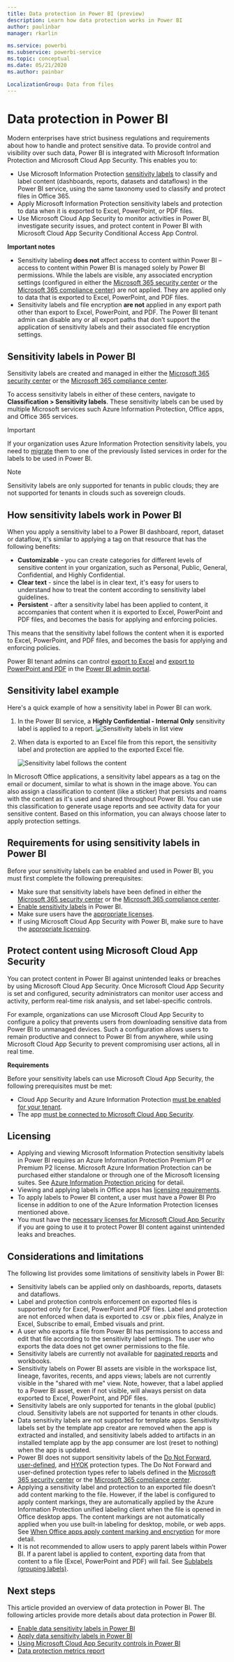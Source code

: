 ```yaml
---
title: Data protection in Power BI (preview)
description: Learn how data protection works in Power BI
author: paulinbar
manager: rkarlin

ms.service: powerbi
ms.subservice: powerbi-service
ms.topic: conceptual
ms.date: 05/21/2020
ms.author: painbar

LocalizationGroup: Data from files
---
```

# Data protection in Power BI

Modern enterprises have strict business regulations and requirements about how to handle and protect sensitive data. To provide control and visibility over such data, Power BI is integrated with Microsoft Information Protection and Microsoft Cloud App Security. This enables you to:
* Use Microsoft Information Protection [sensitivity labels](https://docs.microsoft.com/microsoft-365/compliance/sensitivity-labels?view=o365-worldwide) to classify and label content (dashboards, reports, datasets and dataflows) in the Power BI service, using the same taxonomy used to classify and protect files in Office 365.
* Apply Microsoft Information Protection sensitivity labels and protection to data when it is exported to Excel, PowerPoint, or PDF files.
* Use Microsoft Cloud App Security to monitor activities in Power BI, investigate security issues, and protect content in Power BI with Microsoft Cloud App Security Conditional Access App Control.

**Important notes**
* Sensitivity labeling **does not** affect access to content within Power BI – access to content within Power BI is managed solely by Power BI permissions. While the labels are visible, any associated encryption settings (configured in either the [Microsoft 365 security center](https://security.microsoft.com/) or the [Microsoft 365 compliance center](https://compliance.microsoft.com/)) are not applied. They are applied only to data that is exported to Excel, PowerPoint, and PDF files.
* Sensitivity labels and file encryption **are not** applied in any export path other than export to Excel, PowerPoint, and PDF. The Power BI tenant admin can disable any or all export paths that don’t support the application of sensitivity labels and their associated file encryption settings.

## Sensitivity labels in Power BI

Sensitivity labels are created and managed in either the [Microsoft 365 security center](https://security.microsoft.com/) or the [Microsoft 365 compliance center](https://compliance.microsoft.com/).

To access sensitivity labels in either of these centers, navigate to **Classification > Sensitivity labels**. These sensitivity labels can be used by multiple Microsoft services such Azure Information Protection, Office apps, and Office 365 services.

> [!Important]
> If your organization uses Azure Information Protection sensitivity labels, you need to [migrate](https://docs.microsoft.com/azure/information-protection/configure-policy-migrate-labels) them to one of the previously listed services in order for the labels to be used in Power BI.

> [!NOTE]
> Sensitivity labels are only supported for tenants in public clouds; they are not supported for tenants in clouds such as sovereign clouds.

## How sensitivity labels work in Power BI

When you apply a sensitivity label to a Power BI dashboard, report, dataset or dataflow, it's similar to applying a tag on that resource that has the following benefits:
* **Customizable** - you can create categories for different levels of sensitive content in your organization, such as Personal, Public, General, Confidential, and Highly Confidential.
* **Clear text** - since the label is in clear text, it's easy for users to understand how to treat the content according to sensitivity label guidelines.
* **Persistent** - after a sensitivity label has been applied to content, it accompanies that content when it is exported to  Excel, PowerPoint and PDF files, and becomes the basis for applying and enforcing policies.

This means that the sensitivity label follows the content when it is exported to Excel, PowerPoint, and PDF files, and becomes the basis for applying and enforcing policies.

Power BI tenant admins can control [export to Excel](service-admin-portal.md#export-to-excel) and [export to PowerPoint and PDF](service-admin-portal.md#export-reports-as-powerpoint-presentations-or-pdf-documents) in the [Power BI admin portal](service-admin-portal.md).

## Sensitivity label example

Here's a quick example of how a sensitivity label in Power BI can work.

1.	In the Power BI service, a **Highly Confidential - Internal Only** sensitivity label is applied to a report.
   ![Sensitivity labels in list view](media/service-security-data-protection-overview/sensitivity-labels-overview-01.png)

1. When data is exported to an Excel file from this report, the sensitivity label and protection are applied to the exported Excel file.

   ![Sensitivity label follows the content](media/service-security-data-protection-overview/sensitivity-labels-overview-02.png)

In Microsoft Office applications, a sensitivity label appears as a tag on the email or document, similar to what is shown in the image above. You can also assign a classification to content (like a sticker) that persists and roams with the content as it's used and shared throughout Power BI. You can use this classification to generate usage reports and see activity data for your sensitive content. Based on this information, you can always choose later to apply protection settings.

## Requirements for using sensitivity labels in Power BI

Before your sensitivity labels can be enabled and used in Power BI, you must first complete the following prerequisites:
* Make sure that sensitivity labels have been defined in either the [Microsoft 365 security center](https://security.microsoft.com/) or the [Microsoft 365 compliance center](https://compliance.microsoft.com/).
* [Enable sensitivity labels](service-security-enable-data-sensitivity-labels.md) in Power BI.
* Make sure users have the [appropriate licenses](#licensing).
* If using Microsoft Cloud App Security with Power BI, make sure to have the [appropriate licensing](service-security-using-microsoft-cloud-app-security-controls.md#microsoft-cloud-app-security-licensing).

## Protect content using Microsoft Cloud App Security

You can protect content in Power BI against unintended leaks or breaches by using Microsoft Cloud App Security. Once Microsoft Cloud App Security is set and configured, security administrators can monitor user access and activity, perform real-time risk analysis, and set label-specific controls.

For example, organizations can use Microsoft Cloud App Security to configure a policy that prevents users from downloading sensitive data from Power BI to unmanaged devices. Such a configuration allows users to remain productive and connect to Power BI from anywhere, while using Microsoft Cloud App Security to prevent compromising user actions, all in real time.

**Requirements**

Before your sensitivity labels can use Microsoft Cloud App Security, the following prerequisites must be met:
* Cloud App Security and Azure Information Protection [must be enabled for your tenant](https://docs.microsoft.com/cloud-app-security/azip-integration).
* The app [must be connected to Microsoft Cloud App Security](https://docs.microsoft.com/cloud-app-security/enable-instant-visibility-protection-and-governance-actions-for-your-apps).

## Licensing

* Applying and viewing Microsoft Information Protection sensitivity labels in Power BI requires an Azure Information Protection Premium P1 or Premium P2 license. Microsoft Azure Information Protection can be purchased either standalone or through one of the Microsoft licensing suites. See [Azure Information Protection pricing](https://azure.microsoft.com/pricing/details/information-protection/) for detail.
* Viewing and applying labels in Office apps has [licensing requirements](https://docs.microsoft.com/microsoft-365/compliance/get-started-with-sensitivity-labels#subscription-and-licensing-requirements-for-sensitivity-labels).
* To apply labels to Power BI content, a user must have a Power BI Pro license in addition to one of the Azure Information Protection licenses mentioned above.
* You must have the [necessary licenses for Microsoft Cloud App Security](https://docs.microsoft.com/power-bi/admin/service-security-using-microsoft-cloud-app-security-controls#microsoft-cloud-app-security-licensing) if you are going to use it to protect Power BI content against unintended leaks and breaches.

## Considerations and limitations

The following list provides some limitations of sensitivity labels in Power BI:
* Sensitivity labels can be applied only on dashboards, reports, datasets and dataflows.
* Label and protection controls enforcement on exported files is supported only for Excel, PowerPoint and PDF files. Label and protection are not enforced when data is exported to .csv or .pbix files, Analyze in Excel, Subscribe to email, Embed visuals and print.
* A user who exports a file from Power BI has permissions to access and edit that file according to the sensitivity label settings. The user who exports the data does not get owner permissions to the file.
* Sensitivity labels are currently not available for [paginated reports](../paginated-reports/report-builder-power-bi.md) and workbooks.
* Sensitivity labels on Power BI assets are visible in the workspace list, lineage, favorites, recents, and apps views; labels are not currently visible in the "shared with me" view. Note, however, that a label applied to a Power BI asset, even if not visible, will always persist on data exported to Excel, PowerPoint, and PDF files.
* Sensitivity labels are only supported for tenants in the global (public) cloud. Sensitivity labels are not supported for tenants in other clouds.
* Data sensitivity labels are not supported for template apps. Sensitivity labels set by the template app creator are removed when the app is extracted and installed, and sensitivity labels added to artifacts in an installed template app by the app consumer are lost (reset to nothing) when the app is updated.
* Power BI does not support sensitivity labels of the [Do Not Forward](https://docs.microsoft.com/microsoft-365/compliance/encryption-sensitivity-labels?view=o365-worldwide#let-users-assign-permissions), [user-defined](https://docs.microsoft.com/microsoft-365/compliance/encryption-sensitivity-labels?view=o365-worldwide#let-users-assign-permissions), and [HYOK](https://docs.microsoft.com/azure/information-protection/configure-adrms-restrictions) protection types. The Do Not Forward and user-defined protection types refer to labels defined in the [Microsoft 365 security center](https://security.microsoft.com/) or the [Microsoft 365 compliance center](https://compliance.microsoft.com/).
* Applying a sensitivity label and protection to an exported file doesn’t add content marking to the file. However, if the label is configured to apply content markings, they are automatically applied by the Azure Information Protection unified labeling client when the file is opened in Office desktop apps. The content markings are not automatically applied when you use built-in labeling for desktop, mobile, or web apps. See [When Office apps apply content marking and encryption](https://docs.microsoft.com/microsoft-365/compliance/sensitivity-labels-office-apps?view=o365-worldwide#when-office-apps-apply-content-marking-and-encryption) for more detail.
* It is not recommended to allow users to apply parent labels within Power BI. If a parent label is applied to content, exporting data from that content to a file (Excel, PowerPoint and PDF) will fail. See [Sublabels (grouping labels)](https://docs.microsoft.com/microsoft-365/compliance/sensitivity-labels?view=o365-worldwide#sublabels-grouping-labels).


## Next steps

This article provided an overview of data protection in Power BI. The following articles provide more details about data protection in Power BI. 

* [Enable data sensitivity labels in Power BI](service-security-enable-data-sensitivity-labels.md)
* [Apply data sensitivity labels in Power BI](../collaborate-share/service-security-apply-data-sensitivity-labels.md)
* [Using Microsoft Cloud App Security controls in Power BI](service-security-using-microsoft-cloud-app-security-controls.md)
* [Data protection metrics report](service-security-data-protection-metrics-report.md)